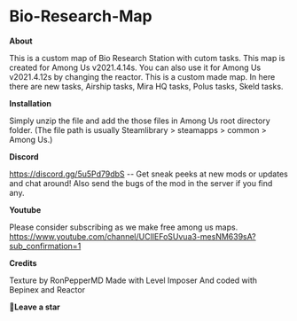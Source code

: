 # Bio-Research-Map
**About**

This is a custom map of Bio Research Station with cutom tasks. This map is created for Among Us v2021.4.14s. You can also use it for Among Us v2021.4.12s by changing the reactor. This is a custom made map. In here there are new tasks, Airship tasks, Mira HQ tasks, Polus tasks, Skeld tasks.



**Installation**

Simply unzip the file and add the those files in Among Us root directory folder. (The file path is usually Steamlibrary > steamapps > common > Among Us.)



**Discord**

https://discord.gg/5u5Pd79dbS -- Get sneak peeks at new mods or updates and chat around!
Also send the bugs of the mod in the server if you find any.



**Youtube**

Please consider subscribing as we make free among us maps.
https://www.youtube.com/channel/UClIEFoSUvua3-mesNM639sA?sub_confirmation=1


**Credits**

Texture by RonPepperMD
Made with Level Imposer And coded with Bepinex and Reactor

**🌟Leave a star**
